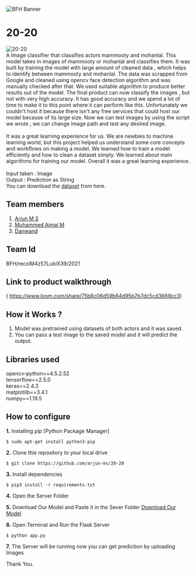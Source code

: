 ![BFH Banner](https://trello-attachments.s3.amazonaws.com/542e9c6316504d5797afbfb9/542e9c6316504d5797afbfc1/39dee8d993841943b5723510ce663233/Frame_19.png)

# 20-20
![20-20](http://en.malayalamemagazine.com/wp-content/uploads/2016/10/mohanlal-mammootty-box-office-800x510.jpg?x66743) <br /> 
A Image classifier that classifies actors mammooty and mohanlal. This model takes in images of mammooty or mohanlal and classifies them. It was built by training the model with large amount of cleaned data , which helps to identify between mammooty and mohanlal. The data was scrapped from Google and cleaned using opencv face detection algorithm and was manually checked after that. We used suitable algorithm to produce better results out of the model. The final product can now classify the images , but not with very high accuracy. It has good accuracy and we spend a lot of time to make it to this point where it can perform like this.
Unfortunately we couldn't host it because there isn't any free services that could host our model because of its large size.
Now we can test images by using the script we wrote , we can change image path and test any desired image.
<br><br>
It was a great learning experience for us. We are newbies to machine learning world, but this project helped us understand some core concepts and workflows on making a model. We learned how to train a model efficiently and how to clean a dataset simply. We learned about main algorithms for training our model. Overall it was a great learning experience.
<br><br>
Input taken : Image <br /> 
Output : Prediction as String <br /> 
You can download the [dataset](https://www.kaggle.com/arjunachu/mamooty-mohanlal) from here.
## Team members
1. [Arjun M S](https://github.com/arjun-ms)
2. [Muhammed Ajmal M](https://github.com/ajmalmohad)
3. [Danwand](https://github.com/DanBrown47)
## Team Id
BFH/recxiM4z57LubiX39/2021

## Link to product walkthrough
(
https://www.loom.com/share/75b6c06d59b64d95b7b7dc5cd3669cc3)

## How it Works ?
1. Model was pretrained using datasets of both actors and it was saved.
2. You can pass a test image to the saved model and it will predict the output.

## Libraries used
opencv-python==4.5.2.52 <br /> 
tensorflow==2.5.0 <br /> 
keras==2.4.3 <br /> 
matplotlib==3.4.1 <br /> 
numpy==1.19.5 <br /> 

## How to configure
**1.** Installing pip [Python Package Manager]

```shell
$ sudo apt-get install python3-pip
```

**2.** Clone this repository to your local drive

```shell
$ git clone https://github.com/arjun-ms/20-20
```

**3.** Install dependencies

```shell
$ pip3 install -r requirements.txt
```

**4.** Open the Server Folder

**5.** Download Our Model and Paste it in the Sever Folder
[Download Our Model](https://drive.google.com/drive/folders/1OTLdtsLff9cmXfW9NJ_nOT1_lCuAivhO?usp=sharing)

**6.** Open Terminal and Run the Flask Server

```shell
$ python app.py
```
**7.** The Server will be running now you can get prediction by uploading Images



Thank You.

